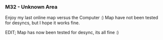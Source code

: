 ### M32 - Unknown Area
Enjoy my last online map versus the Computer :) Map have not been tested for desyncs, but I hope it works fine.

EDIT; Map has now been tested for desync, its all fine :)
